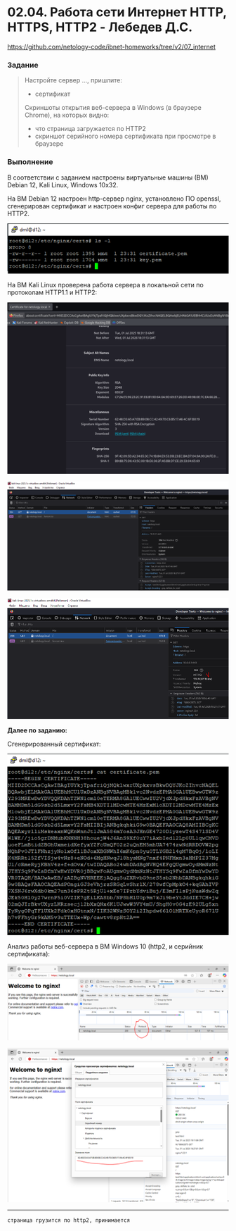 # 02.04. Работа сети Интернет HTTP, HTTPS, HTTP2 - Лебедев Д.С.
https://github.com/netology-code/ibnet-homeworks/tree/v2/07_internet
### Задание
> Настройте сервер ..., пришлите:
> - сертификат
> 
> Скриншоты открытия веб-сервера в Windows (в браузере Chrome), на которых видно:
> - что страница загружается по HTTP2
> - скриншот серийного номера сертификата при просмотре в браузере

### Выполнение
В соответствии с заданием настроены виртуальные машины (ВМ) Debian 12, Kali Linux, Windows 10x32.

На ВМ Debian 12 настроен http-сервер nginx, установлено ПО openssl, сгенерирован сертификат и настроен конфиг сервера для работы по HTTP2.

![](_att/020204/020204-01-01.png)  

На ВМ Kali Linux проверена работа сервера в локальной сети по протоколам HTTP1.1 и HTTP2:

![](_att/020204/020204-01-02.png)  

![](_att/020204/020204-01-03.png)  

![](_att/020204/020204-01-04.png)  

**Далее по заданию:**

Сгенерированный сертификат:

![](_att/020204/020204-02-01.png)  

Анализ работы веб-сервера в ВМ Windows 10 (http2, и серийник сертификата):

![](_att/020204/020204-02-02.png)  

![](_att/020204/020204-02-03.png)  

---
```
страница грузится по http2, принимается
```